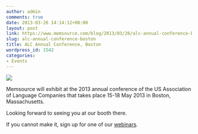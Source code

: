 ```yaml
---
author: admin
comments: true
date: 2013-03-26 14:14:12+00:00
layout: post
link: https://www.memsource.com/blog/2013/03/26/alc-annual-conference-boston/
slug: alc-annual-conference-boston
title: ALC Annual Conference, Boston
wordpress_id: 1542
categories:
- Events
---
```


[![](/wp-content/uploads/2013/03/i_alc_ep-no-shadow.jpg)](http://www.alc-annual.org/)



Memsource will exhibit at the 2013 annual conference of the US Association of Language Companies that takes place 15-18 May 2013 in Boston, Massachusetts.

Looking forward to seeing you at our booth there.

If you cannot make it, sign up for one of our [webinars](/webinars/).<!-- more -->

